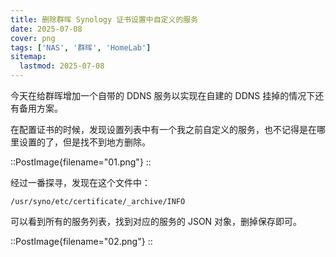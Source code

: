 ```yaml
---
title: 删除群晖 Synology 证书设置中自定义的服务
date: 2025-07-08
cover: png
tags: ['NAS', '群晖', 'HomeLab']
sitemap:
  lastmod: 2025-07-08
---
```


今天在给群晖增加一个自带的 DDNS 服务以实现在自建的 DDNS 挂掉的情况下还有备用方案。

在配置证书的时候，发现设置列表中有一个我之前自定义的服务，也不记得是在哪里设置的了，但是找不到地方删除。

::PostImage{filename="01.png"}
::

经过一番探寻，发现在这个文件中：

```
/usr/syno/etc/certificate/_archive/INFO
```

可以看到所有的服务列表，找到对应的服务的 JSON 对象，删掉保存即可。

::PostImage{filename="02.png"}
::
